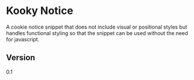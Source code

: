 # Kooky Notice

A cookie notice snippet that does not include visual or positional styles but handles functional styling so that the snippet can be used without the need for javascript.

## Version

0.1